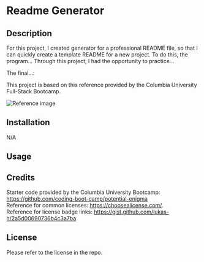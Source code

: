 # Readme Generator

## Description

For this project, I created generator for a professional README file, so that I can quickly create a template README for a new project. To do this, the program... Through this project, I had the opportunity to practice...

The final...:

This project is based on this reference provided by the Columbia University Full-Stack Bootcamp.

![Reference image](assets/images/reference-gif.gif)

## Installation

N/A

## Usage

## Credits

Starter code provided by the Columbia University Bootcamp: https://github.com/coding-boot-camp/potential-enigma <br>
Reference for common licenses: https://choosealicense.com/. <br>
Reference for license badge links: https://gist.github.com/lukas-h/2a5d00690736b4c3a7ba

## License

Please refer to the license in the repo.
